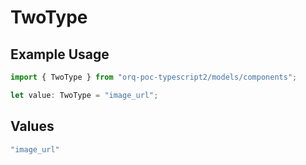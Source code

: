 # TwoType

## Example Usage

```typescript
import { TwoType } from "orq-poc-typescript2/models/components";

let value: TwoType = "image_url";
```

## Values

```typescript
"image_url"
```